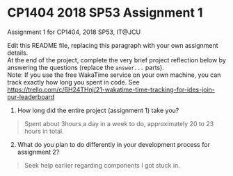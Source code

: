 # CP1404 2018 SP53 Assignment 1
Assignment 1 for CP1404, 2018 SP53, IT@JCU

Edit this README file, replacing this paragraph with your own assignment details.  
At the end of the project, complete the very brief project reflection below by answering the questions (replace the `answer...` parts).  
Note: If you use the free WakaTime service on your own machine, you can track exactly how long you spent in code. See https://trello.com/c/6H24THnj/21-wakatime-time-tracking-for-ides-join-our-leaderboard

1. How long did the entire project (assignment 1) take you?
> Spent about 3hours a day in a week to do, approximately 20 to 23 hours in total. 


2. What do you plan to do differently in your development process for assignment 2?
> Seek help earlier regarding components I got stuck in. 
